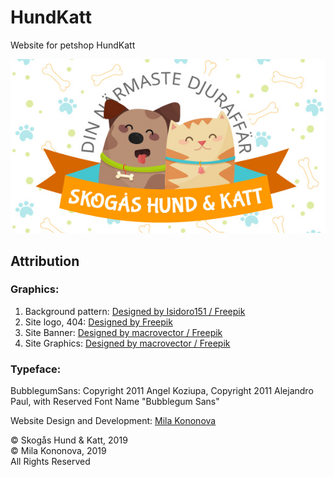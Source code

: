 # HundKatt
Website for petshop HundKatt  

![Website for petshop HundKatt](/img/shk-meta-image.jpg)

## Attribution
### Graphics:
1. Background pattern: [Designed by Isidoro151 / Freepik](http://www.freepik.com)
2. Site logo, 404: [Designed by Freepik](http://www.freepik.com)
3. Site Banner: [Designed by macrovector / Freepik](http://www.freepik.com)
4. Site Graphics: [Designed by macrovector / Freepik](http://www.freepik.com)

### Typeface:
BubblegumSans: Copyright 2011 Angel Koziupa, Copyright 2011 Alejandro Paul, with Reserved Font Name "Bubblegum Sans"  

Website Design and Development: [Mila Kononova](https://www.milakononova.com/)  

&copy; Skogås Hund & Katt, 2019  
&copy; Mila Kononova, 2019  
All Rights Reserved